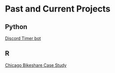 # Past and Current Projects

## Python

[Discord Timer bot](https://github.com/Always-lemons/discord-bot/tree/master)

## R

[Chicago Bikeshare Case Study](https://htmlpreview.github.io/?https://github.com/Always-lemons/Bikeshare_Study/blob/main/Bikeshare%20case%20study.nb.html)
